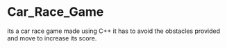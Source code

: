 # Car_Race_Game
its a car race game made using C++ it has to avoid the obstacles provided and move to increase its score.

